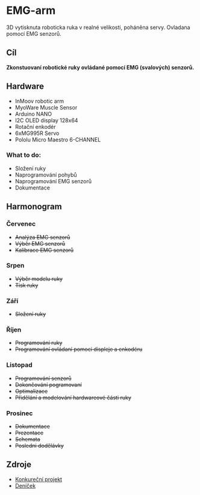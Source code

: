 # EMG-arm
3D vytisknuta roboticka ruka v realné velikosti, poháněna servy. Ovladana pomocí EMG senzorů. 

## Cíl
  **Zkonstuovaní robotické ruky ovládané pomocí EMG (svalových) senzorů.**

## Hardware 
- InMoov robotic arm 
- MyoWare Muscle Sensor
- Arduino NANO
- I2C OLED display 128x64
- Rotační enkodér
- 6xMG995R Servo 
- Pololu Micro Maestro 6-CHANNEL

### What to do: 
- Složení ruky
- Naprogramování pohybů 
- Naprogramování EMG senzorů 
- Dokumentace 

## Harmonogram

### Červenec 
- ~~Analýza EMG senzorů~~
- ~~Výběr EMG senzorů~~
- ~~Kalibrace EMG senzorů~~ 

### Srpen 
- ~~Výběr modelu ruky~~
- ~~Tisk ruky~~

### Září 
- ~~Složení ruky~~ 

### Říjen 
- ~~Programování ruky~~
- ~~Programování ovládaní pomoci displeje a enkodéru~~ 

### Listopad 
- ~~Programování senzorů~~
- ~~Dokončování pogramovaní~~
- ~~Optimalizace~~
- ~~Přidělání a modelování hardwareové části ruky~~

### Prosinec 
- ~~Dokumentace~~
- ~~Prezentace~~
- ~~Schemata~~
- ~~Posledni dodělávky~~


## Zdroje
 - [Konkureční projekt](https://static1.squarespace.com/static/5fdf30e82dcd53187f20b7f4/t/5fe09c7ef5f64226567c5b9e/1608555676841/Low+Cost+Prosthetic+Arm+Thesis.pdf)
 - [Deníček](https://docs.google.com/document/d/1iRJr1iKNz3n8BKfak4A2ild2_8w_wcecvySByJWGgLg/edit#) 
